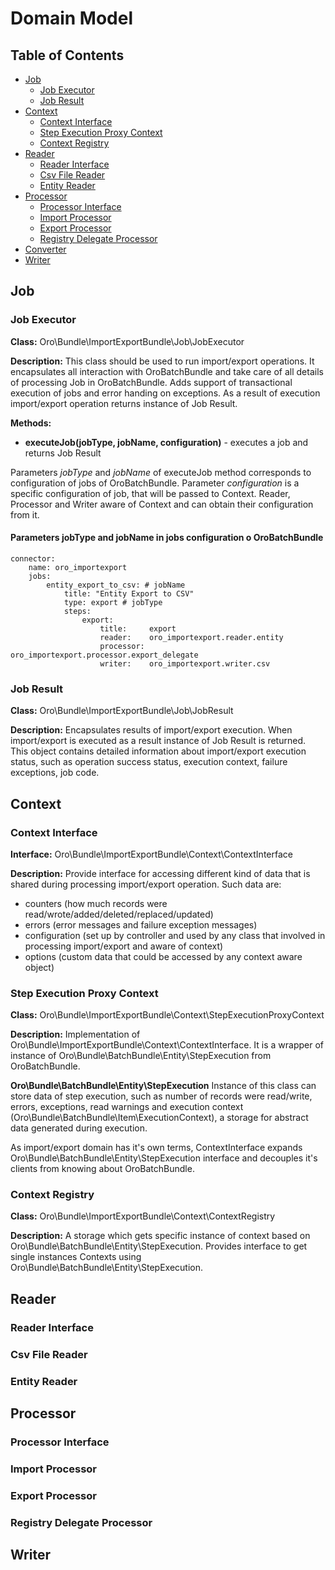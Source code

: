 Domain Model
============

Table of Contents
-----------------
 - [Job](#job)
    - [Job Executor](#job-executor)
    - [Job Result](#job-result)
 - [Context](#job)
    - [Context Interface](#context-interface)
    - [Step Execution Proxy Context](#step-execution-proxy-context)
    - [Context Registry](#context-registry)
 - [Reader](#reader)
    - [Reader Interface](#reader-interface)
    - [Csv File Reader](#csv-file-reader)
    - [Entity Reader](#entity-reader)
 - [Processor](#processor)
    - [Processor Interface](#processor-interface)
    - [Import Processor](#import-processor)
    - [Export Processor](#export-processor)
    - [Registry Delegate Processor](#registry-delegate-processor)
 - [Converter](#converter)
 - [Writer](#writer)

Job
---

### Job Executor
**Class:**
Oro\Bundle\ImportExportBundle\Job\JobExecutor

**Description:**
This class should be used to run import/export operations. It encapsulates all interaction with OroBatchBundle
and take care of all details of processing Job in OroBatchBundle. Adds support of transactional execution of jobs
and error handing on exceptions. As a result of execution import/export operation returns instance of Job Result.

**Methods:**
* **executeJob(jobType, jobName, configuration)** - executes a job and returns Job Result

Parameters *jobType* and *jobName* of executeJob method corresponds to configuration of jobs of OroBatchBundle.
Parameter *configuration* is a specific configuration of job, that will be passed to Context. Reader, Processor and
Writer aware of Context and can obtain their configuration from it.

#### Parameters jobType and jobName in jobs configuration o OroBatchBundle

```
connector:
    name: oro_importexport
    jobs:
        entity_export_to_csv: # jobName
            title: "Entity Export to CSV"
            type: export # jobType
            steps:
                export:
                    title:     export
                    reader:    oro_importexport.reader.entity
                    processor: oro_importexport.processor.export_delegate
                    writer:    oro_importexport.writer.csv
```

### Job Result
**Class:**
Oro\Bundle\ImportExportBundle\Job\JobResult

**Description:**
Encapsulates results of import/export execution. When import/export is executed as a result instance of Job Result is
returned. This object contains detailed information about import/export execution status, such as operation
success status, execution context, failure exceptions, job code.

Context
-------

### Context Interface
**Interface:**
Oro\Bundle\ImportExportBundle\Context\ContextInterface

**Description:**
Provide interface for accessing different kind of data that is shared during processing import/export
operation. Such data are:
 * counters (how much records were read/wrote/added/deleted/replaced/updated)
 * errors (error messages and failure exception messages)
 * configuration (set up by controller and used by any class that involved in processing import/export and aware of context)
 * options (custom data that could be accessed by any context aware object)

### Step Execution Proxy Context
**Class:**
Oro\Bundle\ImportExportBundle\Context\StepExecutionProxyContext

**Description:**
Implementation of Oro\Bundle\ImportExportBundle\Context\ContextInterface. It is a wrapper of
instance of Oro\Bundle\BatchBundle\Entity\StepExecution from OroBatchBundle.

**Oro\Bundle\BatchBundle\Entity\StepExecution**
Instance of this class can store data of step execution, such as number of records were read/write, errors, exceptions,
read warnings and execution context (Oro\Bundle\BatchBundle\Item\ExecutionContext), a storage for abstract data generated during execution.

As import/export domain has it's own terms, ContextInterface expands Oro\Bundle\BatchBundle\Entity\StepExecution
interface and decouples it's clients from knowing about OroBatchBundle.


### Context Registry
**Class:**
Oro\Bundle\ImportExportBundle\Context\ContextRegistry

**Description:**
A storage which gets specific instance of context based on Oro\Bundle\BatchBundle\Entity\StepExecution.
Provides interface to get single instances Contexts using Oro\Bundle\BatchBundle\Entity\StepExecution.

Reader
------

### Reader Interface

### Csv File Reader

### Entity Reader


Processor
---------

### Processor Interface

### Import Processor

### Export Processor

### Registry Delegate Processor


Writer
------


